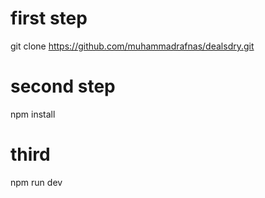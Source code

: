# first step

 git clone https://github.com/muhammadrafnas/dealsdry.git

# second step 
 
 npm install
 
 
 # third 
 
  npm run dev
 
 
 

